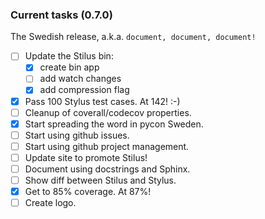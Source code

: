 ### Current tasks (0.7.0)

The Swedish release, a.k.a. `document, document, document!`

 - [ ] Update the Stilus bin:
   - [x] create bin app
   - [ ] add watch changes
   - [x] add compression flag
 - [x] Pass 100 Stylus test cases.  At 142!  :-)
 - [ ] Cleanup of coverall/codecov properties.
 - [x] Start spreading the word in pycon Sweden.
 - [ ] Start using github issues.
 - [ ] Start using github project management.
 - [ ] Update site to promote Stilus!
 - [ ] Document using docstrings and Sphinx.
 - [ ] Show diff between Stilus and Stylus.
 - [x] Get to 85% coverage.  At 87%!
 - [ ] Create logo.
